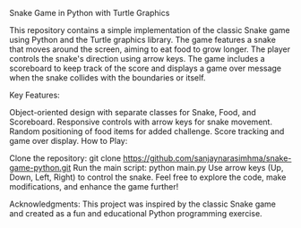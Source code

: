 Snake Game in Python with Turtle Graphics


This repository contains a simple implementation of the classic Snake game using Python and the Turtle graphics library. The game features a snake that moves around the screen, aiming to eat food to grow longer. The player controls the snake's direction using arrow keys. The game includes a scoreboard to keep track of the score and displays a game over message when the snake collides with the boundaries or itself.

Key Features:

Object-oriented design with separate classes for Snake, Food, and Scoreboard.
Responsive controls with arrow keys for snake movement.
Random positioning of food items for added challenge.
Score tracking and game over display.
How to Play:

Clone the repository: git clone https://github.com/sanjaynarasimhma/snake-game-python.git
Run the main script: python main.py
Use arrow keys (Up, Down, Left, Right) to control the snake.
Feel free to explore the code, make modifications, and enhance the game further!

Acknowledgments:
This project was inspired by the classic Snake game and created as a fun and educational Python programming exercise.
